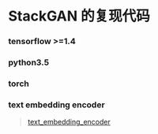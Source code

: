 # StackGAN 的复现代码

### tensorflow >=1.4
### python3.5
### torch  
### text embedding encoder
   >[text_embedding_encoder](https://github.com/reedscot/cvpr2016)
